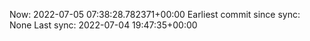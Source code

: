 Now: 2022-07-05 07:38:28.782371+00:00 Earliest commit since sync: None Last sync: 2022-07-04 19:47:35+00:00
